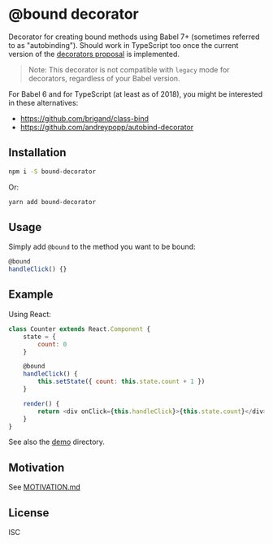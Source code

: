 # @bound decorator

Decorator for creating bound methods using Babel 7+ (sometimes referred to as "autobinding"). Should work in TypeScript too once the current version of the [decorators proposal](https://github.com/tc39/proposal-decorators) is implemented.

> Note: This decorator is not compatible with `legacy` mode for decorators, regardless of your Babel version.

For Babel 6 and for TypeScript (at least as of 2018), you might be interested in these alternatives:

-   https://github.com/brigand/class-bind
-   https://github.com/andreypopp/autobind-decorator

## Installation

```bash
npm i -S bound-decorator
```

Or:

```bash
yarn add bound-decorator
```

## Usage

Simply add `@bound` to the method you want to be bound:

```js
@bound
handleClick() {}
```

## Example

Using React:

```js
class Counter extends React.Component {
    state = {
        count: 0
    }

    @bound
    handleClick() {
        this.setState({ count: this.state.count + 1 })
    }

    render() {
        return <div onClick={this.handleClick}>{this.state.count}</div>
    }
}
```

See also the [demo](https://github.com/mbrowne/bound-decorator/tree/master/demo) directory.

## Motivation

See [MOTIVATION.md](https://github.com/mbrowne/bound-decorator/blob/master/MOTIVATION.md)

## License

ISC
